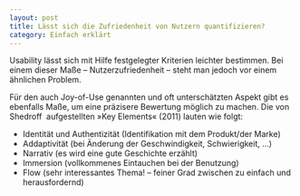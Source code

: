 ```yaml
---
layout: post
title: Lässt sich die Zufriedenheit von Nutzern quantifizieren?
category: Einfach erklärt
---
```

Usability lässt sich mit Hilfe festgelegter Kriterien leichter bestimmen. Bei einem dieser Maße – Nutzerzufriedenheit – steht man jedoch vor einem ähnlichen Problem.

Für den auch Joy-of-Use genannten und oft unterschätzten Aspekt gibt es ebenfalls Maße, um eine präzisere Bewertung möglich zu machen. Die von Shedroff  aufgestellten »Key Elements« (2011) lauten wie folgt:

- Identität und Authentizität (Identifikation mit dem Produkt/der Marke)
- Addaptivität (bei Änderung der Geschwindigkeit, Schwierigkeit, …)
- Narrativ (es wird eine gute Geschichte erzählt)
- Immersion (vollkommenes Eintauchen bei der Benutzung)
- Flow (sehr interessantes Thema! – feiner Grad zwischen zu einfach und herausfordernd)
